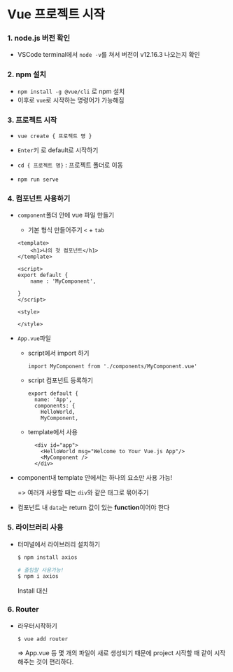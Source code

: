 # Vue 프로젝트 시작

### 1. node.js 버전 확인

- VSCode terminal에서 `node -v`를 쳐서 버전이 v12.16.3 나오는지 확인



### 2. npm 설치

- `npm install -g @vue/cli` 로 npm 설치
- 이후로 `vue`로 시작하는 명령어가 가능해짐



### 3. 프로젝트 시작

- `vue create { 프로젝트 명 }`
- `Enter`키 로 default로 시작하기

- `cd { 프로젝트 명}` : 프로젝트 폴더로 이동
- `npm run serve` 



### 4. 컴포넌트 사용하기

- `component`폴더 안에 vue 파일 만들기

  - 기본 형식 만들어주기 `<` + `tab`

  ```vue
  <template>
      <h1>나의 첫 컴포넌트</h1>
  </template>
  
  <script>
  export default {
      name : 'MyComponent',
  
  }
  </script>
  
  <style>
  
  </style>
  ```

- `App.vue`파일

  - script에서 import 하기

    ```vue
    import MyComponent from './components/MyComponent.vue'
    ```

  - script 컴포넌트 등록하기

    ```vue
    export default {
      name: 'App',
      components: {
        HelloWorld,
        MyComponent,
    ```

  - template에서 사용

    ```vue
      <div id="app">
        <HelloWorld msg="Welcome to Your Vue.js App"/>
        <MyComponent />
      </div>
    ```

- component내 template 안에서는 하나의 요소만 사용 가능!

  => 여러개 사용할 때는 `div`와 같은 태그로 묶어주기

- 컴포넌트 내 `data`는 return 값이 있는 **function**이어야 한다



### 5. 라이브러리 사용

- 터미널에서 라이브러리 설치하기 

  ```bash
  $ npm install axios
  
  # 줄임말 사용가능!
  $ npm i axios
  ```

  Install 대신




### 6. Router

- 라우터시작하기

  ```bash
  $ vue add router
  ```

  => App.vue 등 몇 개의 파일이 새로 생성되기 때문에 project 시작할 때 같이 시작해주는 것이 편리하다.
